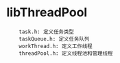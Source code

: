 # libThreadPool

```
    task.h: 定义任务类型
    taskQueue.h: 定义任务队列
    workThread.h: 定义工作线程
    threadPool.h: 定义线程池和管理线程
```